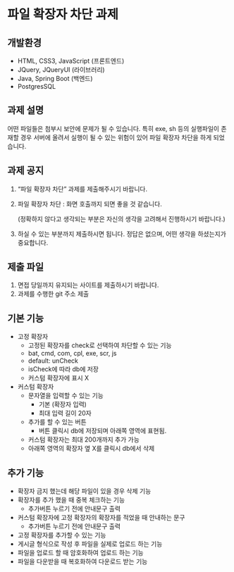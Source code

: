 # 파일 확장자 차단 과제

## 개발환경

- HTML, CSS3, JavaScript (프론트엔드)
- JQuery, JQueryUI (라이브러리)
- Java, Spring Boot (백엔드)
- PostgresSQL

## 과제 설명

어떤 파일들은 첨부시 보안에 문제가 될 수 있습니다. 특히 exe, sh 등의 실행파일이 존재할 경우 서버에 올려서 실행이 될 수 있는 위험이 있어 파일 확장자 차단을 하게 되었습니다.

## 과제 공지

1. “파일 확장자 차단” 과제를 제출해주시기 바랍니다.
2. 파일 확장자 차단 : 화면 호출까지 되면 좋을 것 같습니다.

   (정확하지 않다고 생각되는 부분은 자신의 생각을 고려해서 진행하시기 바랍니다.)

3. 하실 수 있는 부분까지 제출하시면 됩니다. 정답은 없으며, 어떤 생각을 하셨는지가 중요합니다.

## 제출 파일

1. 면접 당일까지 유지되는 사이트를 제출하시기 바랍니다.
2. 과제를 수행한 git 주소 제출

## 기본 기능

- 고정 확장자
    - 고정된 확장자를 check로 선택하여 차단할 수 있는 기능
    - bat, cmd, com, cpl, exe, scr, js
    - default: unCheck
    - isCheck에 따라 db에 저장
    - 커스텀 확장자에 표시 X
- 커스텀 확장자
    - 문자열을 입력할 수 있는 기능
        - 기본 (확장자 입력)
        - 최대 입력 길이 20자
    - 추가를 할 수 있는 버튼
        - 버튼 클릭시 db에 저장되며 아래쪽 영역에 표현됨.
    - 커스텀 확장자는 최대 200개까지 추가 가능
    - 아래쪽 영역의 확장자 옆 X를 클릭시 db에서 삭제

## 추가 기능

- 확장자 금지 했는데 해당 파일이 있을 경우 삭제 기능
- 확장자를 추가 했을 때 중복 체크하는 기능
    - 추가버튼 누르기 전에 안내문구 출력
- 커스텀 확장자에 고정 확장자의 확장자를 적었을 때 안내하는 문구
    - 추가버튼 누르기 전에 안내문구 출력
- 고정 확장자를 추가할 수 있는 기능
- 게시글 형식으로 작성 후 파일을 실제로 업로드 하는 기능
- 파일을 업로드 할 때 암호화하여 업로드 하는 기능
- 파일을 다운받을 때 복호화하여 다운로드 받는 기능
